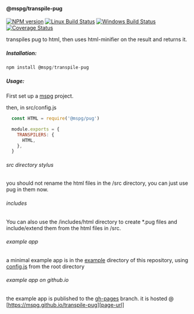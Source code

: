 #### @mspg/transpile-pug

[![NPM version][npm-image]][npm-url]
[![Linux Build Status][travis-image]][travis-url]
[![Windows Build Status][appveyor-image]][appveyor-url]
[![Coverage Status][coveralls-image]][coveralls-url]

transpiles pug to html,
then uses html-minifier on the result and returns it.

##### Installation:
```javascript
npm install @mspg/transpile-pug
```

##### Usage:
First set up a [mspg][core-url] project.

then, in src/config.js
```javascript
  const HTML = require('@mspg/pug')

  module.exports = {
    TRANSPILERS: {
      HTML,
    },
  }
```

###### src directory stylus
you should not rename the html files in the /src directory,
you can just use pug in them now.

###### includes
You can also use the /includes/html directory to create \*.pug files
and include/extend them from the html files in /src.

###### example app
a minimal example app is in the [example][example-url] directory of this repository,
using [config.js][config-url] from the root directory

###### example app on github.io
the example app is published to the [gh-pages][gh-pages] branch.
it is hosted @ [https://mspg.github.io/transpile-pug][page-url]

[npm-image]: https://img.shields.io/npm/v/@mspg/transpile-pug.svg
[npm-url]: https://www.npmjs.com/package/@mspg/transpile-pug
[travis-image]: https://travis-ci.org/mspg/transpile-pug.svg?branch=master
[travis-url]: https://travis-ci.org/mspg/transpile-pug
[appveyor-image]: https://ci.appveyor.com/api/projects/status/0cropq4gauy9lqf3?svg=true
[appveyor-url]: https://ci.appveyor.com/project/jaeh/transpile-pug/branch/master
[coveralls-image]: https://coveralls.io/repos/github/mspg/transpile-pug/badge.svg
[coveralls-url]: https://coveralls.io/github/mspg/transpile-pug
[example-url]: https://github.com/mspg/transpile-pug/tree/master/example
[config-url]: https://github.com/mspg/transpile-pug/blob/master/config.js
[core-url]: https://github.com/mspg/core
[gh-pages]: https://github.com/mspg/transpile-pug/tree/gh-pages
[page-url]: https://mspg.github.io/transpile-pug

